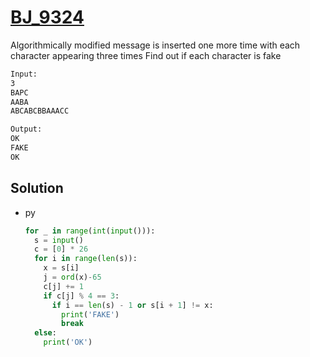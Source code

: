 # [BJ_9324](https://acmicpc.net/problem/9324)

Algorithmically modified message is inserted one more time with each character appearing three times
Find out if each character is fake

```txt
Input:
3
BAPC
AABA
ABCABCBBAAACC

Output:
OK
FAKE
OK
```

## Solution

* py

  ```py
  for _ in range(int(input())):
    s = input()
    c = [0] * 26
    for i in range(len(s)):
      x = s[i]
      j = ord(x)-65
      c[j] += 1
      if c[j] % 4 == 3:
        if i == len(s) - 1 or s[i + 1] != x:
          print('FAKE')
          break
    else:
      print('OK')
  ```
